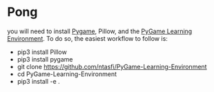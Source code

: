 # Pong
you will need to install [Pygame](https://www.pygame.org/wiki/about), Pillow, and the [PyGame Learning Environment](https://pygame-learning-environment.readthedocs.io/en/latest/user/home.html). To do so, the easiest workflow to follow is: 
- pip3 install Pillow
- pip3 install pygame
- git clone https://github.com/ntasfi/PyGame-Learning-Environment
- cd PyGame-Learning-Environment
- pip3 install -e .

